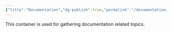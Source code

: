 ```yaml
---
{"title":"Documentation","dg-publish":true,"permalink":"/documentation/documentation/","dgPassFrontmatter":true}
---
```


This container is used for gathering documentation related topics.